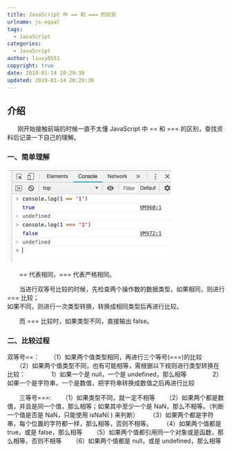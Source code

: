 ```yaml
---
title: JavaScript 中 == 和 === 的区别
urlname: js-equal
tags:
  - JavaScript
categories:
  - JavaScript
author: liuxy0551
copyright: true
date: 2019-01-14 20:29:30
updated: 2019-01-14 20:29:30
---
```


## 介绍

&nbsp;&nbsp;&nbsp;&nbsp;&nbsp;&nbsp;刚开始接触前端的时候一直不太懂 JavaScript 中 == 和 === 的区别，查找资料后记录一下自己的理解。
<!--more-->


### 一、简单理解

![](https://raw.githubusercontent.com/liuxy0551/liuxy0551.github.io.jekyll/master/images/posts/double_equal/1.png)

　　== 代表相同，=== 代表严格相同。  

　　当进行双等号比较的时候，先检查两个操作数的数据类型，如果相同，则进行 === 比较；  
    如果不同，则进行一次类型转换，转换成相同类型后再进行比较。
    
　　而 === 比较时，如果类型不同，直接输出 false。


### 二、比较过程

   双等号==： 
　　（1）如果两个值类型相同，再进行三个等号(===)的比较
　　（2）如果两个值类型不同，也有可能相等，需根据以下规则进行类型转换在比较：
　　　　1）如果一个是 null，一个是 undefined，那么相等
　　　　2）如果一个是字符串，一个是数值，把字符串转换成数值之后再进行比较

　　三等号===:
　　（1）如果类型不同，就一定不相等
　　（2）如果两个都是数值，并且是同一个值，那么相等；如果其中至少一个是 NaN，那么不相等。（判断一个值是否是 NaN，只能使用 isNaN( ) 来判断）
　　（3）如果两个都是字符串，每个位置的字符都一样，那么相等，否则不相等。
　　（4）如果两个值都是 true，或是 false，那么相等
　　（5）如果两个值都引用同一个对象或是函数，那么相等，否则不相等
　　（6）如果两个值都是 null，或是 undefined，那么相等
